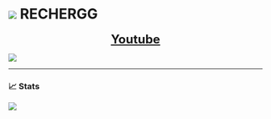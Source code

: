 # ![](https://cdn.discordapp.com/emojis/1021121065990234263.webp?size=96&quality=lossless) **RECHERGG**

<p align="center">
      <a href="https://www.youtube.com/channel/UCk017SA5PcXeyKoVmX8tuRg" style="font-size: 24px;"><b>Youtube</a>
</p>


![](https://youtube-stats-card.vercel.app/api?channelid=UCk017SA5PcXeyKoVmX8tuRg&layout=extruded&theme=radical)

---

### 📈 Stats
![](https://github-readme-stats.vercel.app/api?username=rechergg&show_icons=true&theme=radical)
